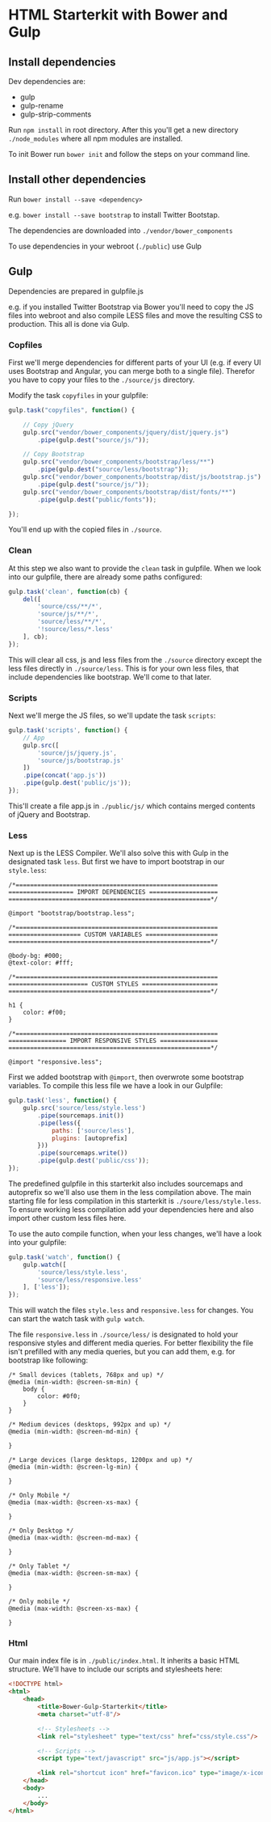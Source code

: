 # HTML Starterkit with Bower and Gulp

## Install dependencies

Dev dependencies are:
- gulp
- gulp-rename
- gulp-strip-comments

Run `npm install` in root directory. After this you'll get a new directory `./node_modules` where all npm modules are installed.

To init Bower run `bower init` and follow the steps on your command line.

## Install other dependencies
Run `bower install --save <dependency>`

e.g. `bower install --save bootstrap` to install Twitter Bootstap.

The dependencies are downloaded into `./vendor/bower_components`

To use dependencies in your webroot (`./public`) use Gulp

## Gulp

Dependencies are prepared in gulpfile.js

e.g. if you installed Twitter Bootstrap via Bower you'll need to copy the JS files into webroot and also compile LESS files and move the resulting CSS to production. This all is done via Gulp.

### Copfiles
First we'll merge dependencies for different parts of your UI (e.g. if every UI uses Bootstrap and Angular, you can merge both to a single file). Therefor you have to copy your files to the `./source/js` directory.

Modify the task `copyfiles` in your gulpfile:
```javascript
gulp.task("copyfiles", function() {

	// Copy jQuery
	gulp.src("vendor/bower_components/jquery/dist/jquery.js")
		.pipe(gulp.dest("source/js/"));

	// Copy Bootstrap
	gulp.src("vendor/bower_components/bootstrap/less/**")
		.pipe(gulp.dest("source/less/bootstrap"));
	gulp.src("vendor/bower_components/bootstrap/dist/js/bootstrap.js")
		.pipe(gulp.dest("source/js/"));
	gulp.src("vendor/bower_components/bootstrap/dist/fonts/**")
		.pipe(gulp.dest("public/fonts"));

});
```
You'll end up with the copied files in `./source`.

### Clean
At this step we also want to provide the `clean` task in gulpfile. When we look into our gulpfile, there are already some paths configured:
```javascript
gulp.task('clean', function(cb) {
	del([
		'source/css/**/*',
		'source/js/**/*',
		'source/less/**/*',
		'!source/less/*.less'
	], cb);
});
```
This will clear all css, js and less files from the `./source` directory except the less files directly in `./source/less`. This is for your own less files, that include dependencies like bootstrap. We'll come to that later.

### Scripts
Next we'll merge the JS files, so we'll update the task `scripts`:
```javascript
gulp.task('scripts', function() {
	// App
	gulp.src([
		'source/js/jquery.js',
		'source/js/bootstrap.js'
	])
	.pipe(concat('app.js'))
	.pipe(gulp.dest('public/js'));
});
```
This'll create a file app.js in `./public/js/` which contains merged contents of jQuery and Bootstrap.

### Less
Next up is the LESS Compiler. We'll also solve this with Gulp in the designated task `less`. But first we have to import bootstrap in our `style.less`:
```less
/*========================================================
================== IMPORT DEPENDENCIES ===================
========================================================*/

@import "bootstrap/bootstrap.less";

/*========================================================
==================== CUSTOM VARIABLES ====================
========================================================*/

@body-bg: #000;
@text-color: #fff;

/*========================================================
====================== CUSTOM STYLES =====================
========================================================*/

h1 {
	color: #f00;
}

/*========================================================
================ IMPORT RESPONSIVE STYLES ================
========================================================*/

@import "responsive.less";
```
First we added bootstrap with `@import`, then overwrote some bootstrap variables. To compile this less file we have a look in our Gulpfile:
```javascript
gulp.task('less', function() {
	gulp.src('source/less/style.less')
		.pipe(sourcemaps.init())
		.pipe(less({
			paths: ['source/less'],
			plugins: [autoprefix]
		}))
		.pipe(sourcemaps.write())
		.pipe(gulp.dest('public/css'));
});
```
The predefined gulpfile in this starterkit also includes sourcemaps and autoprefix so we'll also use them in the less compilation above. The main starting file for less compilation in this starterkit is `./soure/less/style.less`. To ensure working less compilation add your dependencies here and also import other custom less files here.

To use the auto compile function, when your less changes, we'll have a look into your gulpfile:
```javascript
gulp.task('watch', function() {
	gulp.watch([
		'source/less/style.less',
		'source/less/responsive.less'
	], ['less']);
});
```
This will watch the files `style.less` and `responsive.less` for changes. You can start the watch task with `gulp watch`.

The file `responsive.less` in `./source/less/` is designated to hold your responsive styles and different media queries. For better flexibility the file isn't prefilled with any media queries, but you can add them, e.g. for bootstrap like following:
```less
/* Small devices (tablets, 768px and up) */
@media (min-width: @screen-sm-min) {
	body {
		color: #0f0;
	}
}

/* Medium devices (desktops, 992px and up) */
@media (min-width: @screen-md-min) {

}

/* Large devices (large desktops, 1200px and up) */
@media (min-width: @screen-lg-min) {

}

/* Only Mobile */
@media (max-width: @screen-xs-max) {

}

/* Only Desktop */
@media (max-width: @screen-md-max) {

}

/* Only Tablet */
@media (max-width: @screen-sm-max) {

}

/* Only mobile */
@media (max-width: @screen-xs-max) {

}
```

### Html
Our main index file is in `./public/index.html`. It inherits a basic HTML structure. We'll have to include our scripts and stylesheets here:
```html
<!DOCTYPE html>
<html>
	<head>
		<title>Bower-Gulp-Starterkit</title>
		<meta charset="utf-8"/>

		<!-- Stylesheets -->
		<link rel="stylesheet" type="text/css" href="css/style.css"/>

		<!-- Scripts -->
		<script type="text/javascript" src="js/app.js"></script>

		<link rel="shortcut icon" href="favicon.ico" type="image/x-icon"/>
	</head>
	<body>
		...
	</body>
</html>
```
